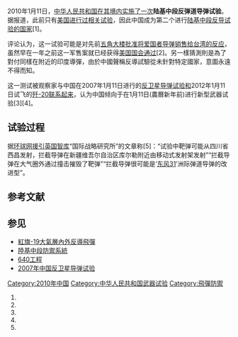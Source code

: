 2010年1月11日，[中华人民共和国在其境内实施了一次](https://zh.wikipedia.org/wiki/中华人民共和国 "wikilink")**陆基中段反弹道导弹试验**。据报道，此前只有[美国进行过相关试验](../Page/美国.md "wikilink")，因此中国成为第二个进行[陆基中段反导试验的国家](https://zh.wikipedia.org/wiki/陆基中段防御系统 "wikilink")\[1\]。

评论认为，这一试验可能是对先前[五角大楼批准将](../Page/美国国防部.md "wikilink")[爱国者导弹销售给台湾的反应](https://zh.wikipedia.org/wiki/爱国者导弹 "wikilink")，虽然早在一年之前这一军售案就已经获得[美国国会通过](../Page/美国国会.md "wikilink")\[2\]。另一樣猜測則是為了對付同樣在附近的印度導彈，由於中國聲稱反導試驗從未針對特定國家，意圖永遠不得而知。

这一测试被观察家与中国在2007年1月11日进行的[反卫星导弹试验和](../Page/2007年中国反卫星导弹试验.md "wikilink")2012年1月11日试飞的[歼-20联系起来](../Page/歼-20.md "wikilink")，认为中国倾向于在1月11日(農曆新年前)进行新型武器试验\[3\]\[4\]。

## 试验过程

据[环球网援引英国智库](https://zh.wikipedia.org/wiki/环球网 "wikilink")“国际战略研究所”的文章称\[5\]：“试验中靶弹可能从四川省西昌发射，拦截导弹在新疆维吾尔自治区库尔勒附近由移动式发射架发射”“拦截导弹在大气圈外通过撞击摧毁了靶弹”“拦截导弹很可能是‘[东风31](https://zh.wikipedia.org/wiki/东风导弹 "wikilink")’洲际弹道导弹的改进型”。

## 参考文献

## 参见

  - [紅旗-19大氣層內外反導飛彈](https://zh.wikipedia.org/wiki/紅旗-19大氣層內外反導飛彈 "wikilink")
  - [陸基中段防禦系統](../Page/陸基中段防禦系統.md "wikilink")
  - [640工程](https://zh.wikipedia.org/wiki/640工程 "wikilink")
  - [2007年中国反卫星导弹试验](../Page/2007年中国反卫星导弹试验.md "wikilink")

[Category:2010年中国](https://zh.wikipedia.org/wiki/Category:2010年中国 "wikilink")
[Category:中华人民共和国武器试验](https://zh.wikipedia.org/wiki/Category:中华人民共和国武器试验 "wikilink")
[Category:飛彈防禦](https://zh.wikipedia.org/wiki/Category:飛彈防禦 "wikilink")

1.
2.
3.
4.
5.